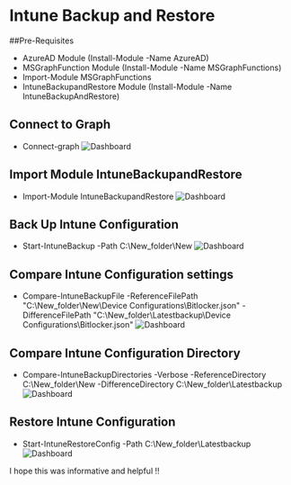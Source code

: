 # Intune Backup and Restore

##Pre-Requisites
* AzureAD Module (Install-Module -Name AzureAD)
* MSGraphFunction Module (Install-Module -Name MSGraphFunctions)
* Import-Module MSGraphFunctions
* IntuneBackupandRestore Module (Install-Module -Name IntuneBackupAndRestore)


## Connect to Graph
* Connect-graph
![Dashboard](https://anishpathan.files.wordpress.com/2020/06/1.png?w=725)

## Import Module IntuneBackupandRestore
* Import-Module IntuneBackupandRestore
![Dashboard](https://anishpathan.files.wordpress.com/2020/06/2.png?w=500)

## Back Up Intune Configuration

* Start-IntuneBackup -Path C:\New_folder\New
![Dashboard](https://anishpathan.files.wordpress.com/2020/06/3.png?w=649)

## Compare Intune Configuration settings
* Compare-IntuneBackupFile -ReferenceFilePath "C:\New_folder\New\Device Configurations\Bitlocker.json" -DifferenceFilePath "C:\New_folder\Latestbackup\Device Configurations\Bitlocker.json"
![Dashboard](https://anishpathan.files.wordpress.com/2020/06/6.png?w=1024)

## Compare Intune Configuration Directory
* Compare-IntuneBackupDirectories -Verbose -ReferenceDirectory C:\New_folder\New -DifferenceDirectory C:\New_folder\Latestbackup
![Dashboard](https://anishpathan.files.wordpress.com/2020/06/4.png?w=1024)

## Restore Intune Configuration 
* Start-IntuneRestoreConfig -Path C:\New_folder\Latestbackup
![Dashboard](https://anishpathan.files.wordpress.com/2020/06/5.png?w=688)

I hope this was informative and helpful !!
